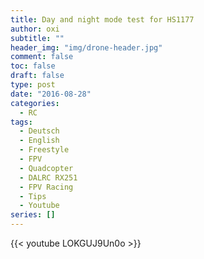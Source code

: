 ```yaml
---
title: Day and night mode test for HS1177
author: oxi
subtitle: ""
header_img: "img/drone-header.jpg"
comment: false
toc: false
draft: false
type: post
date: "2016-08-28"
categories:
  - RC
tags:
  - Deutsch
  - English
  - Freestyle
  - FPV
  - Quadcopter
  - DALRC RX251
  - FPV Racing
  - Tips
  - Youtube
series: []
---
```

{{< youtube LOKGUJ9Un0o >}}
